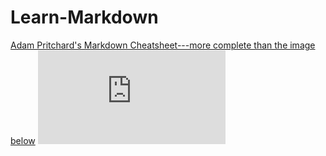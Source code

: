 # Learn-Markdown
[Adam Pritchard's Markdown Cheatsheet---more complete than the image below](https://github.com/adam-p/markdown-here/wiki/Markdown-Cheatsheet)
![Github-Flavored Markdown Cheatsheet---pdf](https://github.com/philbowman/Learn-Markdown/blob/main/markdown-cheatsheet-online.pdf)
